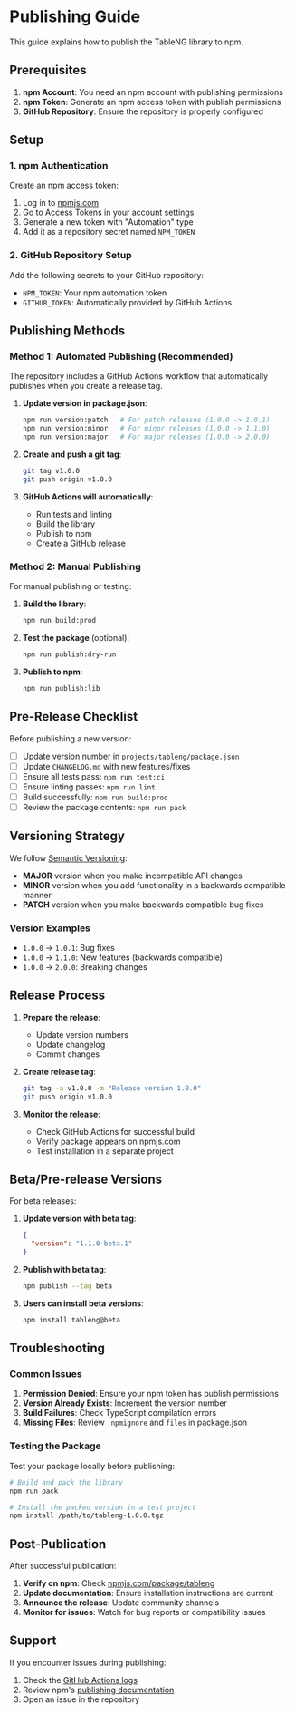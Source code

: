 # Publishing Guide

This guide explains how to publish the TableNG library to npm.

## Prerequisites

1. **npm Account**: You need an npm account with publishing permissions
2. **npm Token**: Generate an npm access token with publish permissions
3. **GitHub Repository**: Ensure the repository is properly configured

## Setup

### 1. npm Authentication

Create an npm access token:
1. Log in to [npmjs.com](https://www.npmjs.com)
2. Go to Access Tokens in your account settings
3. Generate a new token with "Automation" type
4. Add it as a repository secret named `NPM_TOKEN`

### 2. GitHub Repository Setup

Add the following secrets to your GitHub repository:
- `NPM_TOKEN`: Your npm automation token
- `GITHUB_TOKEN`: Automatically provided by GitHub Actions

## Publishing Methods

### Method 1: Automated Publishing (Recommended)

The repository includes a GitHub Actions workflow that automatically publishes when you create a release tag.

1. **Update version in package.json**:
   ```bash
   npm run version:patch   # For patch releases (1.0.0 -> 1.0.1)
   npm run version:minor   # For minor releases (1.0.0 -> 1.1.0)
   npm run version:major   # For major releases (1.0.0 -> 2.0.0)
   ```

2. **Create and push a git tag**:
   ```bash
   git tag v1.0.0
   git push origin v1.0.0
   ```

3. **GitHub Actions will automatically**:
   - Run tests and linting
   - Build the library
   - Publish to npm
   - Create a GitHub release

### Method 2: Manual Publishing

For manual publishing or testing:

1. **Build the library**:
   ```bash
   npm run build:prod
   ```

2. **Test the package** (optional):
   ```bash
   npm run publish:dry-run
   ```

3. **Publish to npm**:
   ```bash
   npm run publish:lib
   ```

## Pre-Release Checklist

Before publishing a new version:

- [ ] Update version number in `projects/tableng/package.json`
- [ ] Update `CHANGELOG.md` with new features/fixes
- [ ] Ensure all tests pass: `npm run test:ci`
- [ ] Ensure linting passes: `npm run lint`
- [ ] Build successfully: `npm run build:prod`
- [ ] Review the package contents: `npm run pack`

## Versioning Strategy

We follow [Semantic Versioning](https://semver.org/):

- **MAJOR** version when you make incompatible API changes
- **MINOR** version when you add functionality in a backwards compatible manner
- **PATCH** version when you make backwards compatible bug fixes

### Version Examples

- `1.0.0` → `1.0.1`: Bug fixes
- `1.0.0` → `1.1.0`: New features (backwards compatible)
- `1.0.0` → `2.0.0`: Breaking changes

## Release Process

1. **Prepare the release**:
   - Update version numbers
   - Update changelog
   - Commit changes

2. **Create release tag**:
   ```bash
   git tag -a v1.0.0 -m "Release version 1.0.0"
   git push origin v1.0.0
   ```

3. **Monitor the release**:
   - Check GitHub Actions for successful build
   - Verify package appears on npmjs.com
   - Test installation in a separate project

## Beta/Pre-release Versions

For beta releases:

1. **Update version with beta tag**:
   ```json
   {
     "version": "1.1.0-beta.1"
   }
   ```

2. **Publish with beta tag**:
   ```bash
   npm publish --tag beta
   ```

3. **Users can install beta versions**:
   ```bash
   npm install tableng@beta
   ```

## Troubleshooting

### Common Issues

1. **Permission Denied**: Ensure your npm token has publish permissions
2. **Version Already Exists**: Increment the version number
3. **Build Failures**: Check TypeScript compilation errors
4. **Missing Files**: Review `.npmignore` and `files` in package.json

### Testing the Package

Test your package locally before publishing:

```bash
# Build and pack the library
npm run pack

# Install the packed version in a test project
npm install /path/to/tableng-1.0.0.tgz
```

## Post-Publication

After successful publication:

1. **Verify on npm**: Check [npmjs.com/package/tableng](https://npmjs.com/package/tableng)
2. **Update documentation**: Ensure installation instructions are current
3. **Announce the release**: Update community channels
4. **Monitor for issues**: Watch for bug reports or compatibility issues

## Support

If you encounter issues during publishing:

1. Check the [GitHub Actions logs](https://github.com/oskargembalski/tableng/actions)
2. Review npm's [publishing documentation](https://docs.npmjs.com/packages-and-modules/contributing-packages-to-the-registry)
3. Open an issue in the repository
